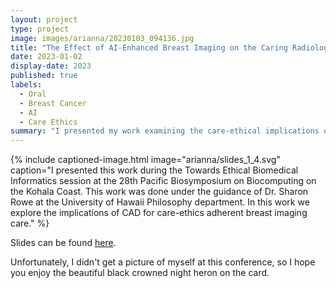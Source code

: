 ```yaml
---
layout: project
type: project
image: images/arianna/20230103_094136.jpg
title: "The Effect of AI-Enhanced Breast Imaging on the Caring Radiologist-Patient Relationship"
date: 2023-01-02
display-date: 2023
published: true
labels:
  - Oral
  - Breast Cancer
  - AI
  - Care Ethics
summary: "I presented my work examining the care-ethical implications of AI integration into breast imaging at the 28th Pacific Biosymposium on Biocomputing on the Kohala Coast."
---
```

{% include captioned-image.html image="arianna/slides_1_4.svg" caption="I presented this work during the Towards Ethical Biomedical Informatics session at the 28th Pacific Biosymposium on Biocomputing on the Kohala Coast. This work was done under the guidance of Dr. Sharon Rowe at the University of Hawaii Philosophy department. In this work we explore the implications of CAD for care-ethics adherent breast imaging care." %}
 
Slides can be found <a href = "../resources/slides_psb.pdf">here</a>. <br/>

Unfortunately, I didn't get a picture of myself at this conference, so I hope you enjoy the beautiful black crowned night heron on the card. 
